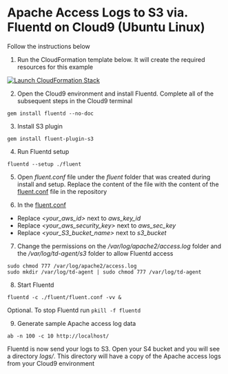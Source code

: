 # Apache Access Logs to S3 via. Fluentd on Cloud9 (Ubuntu Linux)

Follow the instructions below

1. Run the CloudFormation template below. It will create the required resources for this example

[![Launch CloudFormation Stack](https://sharkech-public.s3.amazonaws.com/misc-public/cloudformation-launch-stack.png)](https://console.aws.amazon.com/cloudformation/home#/stacks/new?stackName=fluentd-demo&templateURL=https://sharkech-public.s3.amazonaws.com/misc-public/fluentd_cloud9.yml)

2. Open the Cloud9 environment and install Fluentd. Complete all of the subsequent steps in the Cloud9 terminal

```gem install fluentd --no-doc```

3. Install S3 plugin

```gem install fluent-plugin-s3```

4. Run Fluentd setup

```fluentd --setup ./fluent```

5. Open *fluent.conf* file under the *fluent* folder that was created during install and setup. Replace the content of the file with the content of the [fluent.conf](https://github.com/ev2900/Fluentd_Examples/blob/main/Cloud9_Apache_Logs_S3/fluent.conf) file in the repository

6. In the [fluent.conf](https://github.com/ev2900/Fluentd_Examples/blob/main/Cloud9_Apache_Logs_S3/fluent.conf)
- Replace *<your_aws_id>* next to *aws_key_id*
- Replace *<your_aws_security_key>* next to *aws_sec_key*
- Replace *<your_S3_bucket_name>* next to *s3_bucket* 

7. Change the permissions on the */var/log/apache2/access.log* folder and the */var/log/td-agent/s3* folder to allow Fluentd access

```sudo chmod 777 /var/log/apache2/access.log``` <br>
```sudo mkdir /var/log/td-agent | sudo chmod 777 /var/log/td-agent```

8. Start Fluentd

```fluentd -c ./fluent/fluent.conf -vv &```

Optional. To stop Fluentd run ```pkill -f fluentd```

9. Generate sample Apache access log data

```ab -n 100 -c 10 http://localhost/```

Fluentd is now send your logs to S3. Open your S4 bucket and you will see a directory *logs/*. This directory will have a copy of the Apache access logs from your Cloud9 environment

